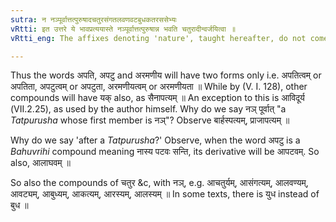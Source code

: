 ```yaml
---
sutra: न नञ्पूर्वात्तत्पुरुषादचतुरसंगतलवणवटबुधकतरससेभ्यः
vRtti: इत उत्तरे ये भावप्रत्ययास्ते नञ्पूर्वात्तत्पुरुषान्न भवति चतुरादीन्वर्जयित्वा ॥
vRtti_eng: The affixes denoting 'nature', taught hereafter, do not come after a _Tatpurusha_ compound formed by the negative particle नञ्, with the exception of the following:-- _chatura_, _sangata_, _lavana_, _vata_, _budha_, _kata_, _rasa_, and _lasa_.

---
```

Thus the words अपति, अपटु and अरमणीय will have two forms only i.e. अपतित्वम् or अपतिता, अपटुत्वम् or अपटुता, अरमणीयत्वम् or अरमणीयता ॥ While by (V. I. 128), other compounds will have यक् also, as सैनापत्यम् ॥ An exception to this is आविदूर्य (VII.2.25), as used by the author himself. Why do we say नञ् पूर्वात् "a _Tatpurusha_ whose first member is नञ्"? Observe बार्हस्पत्यम्, प्राजापत्यम् ॥

Why do we say 'after a _Tatpurusha_?' Observe, when the word अपटु is a _Bahuvrihi_ compound meaning नास्य पटवः सन्ति, its derivative will be आपटवम्. So also, आलाघवम् ॥

So also the compounds of चतुर &c, with नञ्, e.g. आचतुर्यम्, आसंगत्यम्, आलवण्यम्, आवट्यम्, आबुध्यम्, आकत्यम्, आरस्यम्, आलस्यम् ॥ In some texts, there is युध instead of बुध ॥